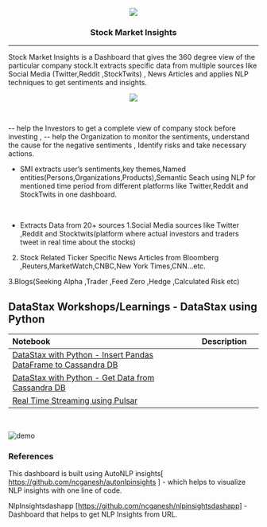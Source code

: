 <p align="center">
    <img src="https://github.com/ncganesh/Dash-by-Plotly/blob/master/stockmarketinsightslogo.PNG"/>
</p>

<h3 align="center">
    <p>Stock Market Insights</p>
</h3>

<p align="center">
   
</p>

-------------------------------------------------------------------------------------------------------------------------------------------------------

Stock Market Insights is a Dashboard that gives the 360 degree view of the particular company stock.It extracts specific data from multiple sources like Social Media (Twitter,Reddit ,StockTwits) ,
News Articles and applies NLP techniques to get sentiments and insights.

<p align="center">
    <img src="https://github.com/ncganesh/Dash-by-Plotly/blob/master/StockMarketInsightArchitecture.svg"/>
</p>

 <br />

-- help the Investors to get a complete view of company stock before investing ,
-- help the Organization to monitor the sentiments, understand the cause for the negative sentiments ,
  Identify risks and take necessary actions.

- SMI extracts user’s sentiments,key themes,Named entities(Persons,Organizations,Products),Semantic Seach using NLP 
  for mentioned time period  from different platforms like Twitter,Reddit and StockTwits in one dashboard.

 <br />
 
- Extracts Data from 20+ sources 
1.Social Media sources like Twitter ,Reddit  and Stocktwits(platform where  actual investors and     traders tweet in real time about the stocks)

2. Stock Related Ticker Specific News Articles from  Bloomberg ,Reuters,MarketWatch,CNBC,New York Times,CNN...etc.

3.Blogs(Seeking Alpha ,Trader ,Feed Zero ,Hedge ,Calculated Risk etc)

 
## DataStax Workshops/Learnings - DataStax using Python


| Notebook  | Description  |       |
|:----------|:-------------|------:|
| [DataStax with Python - Insert Pandas DataFrame to Cassandra DB](https://github.com/ncganesh/StockMarket-Insights/blob/main/DataStax%20Workshops/DataStax%20with%20Python%20-%20Insert%20Pandas%20DataFrame%20to%20DB.ipynb) 
| [DataStax with Python - Get Data from Cassandra DB](https://github.com/ncganesh/StockMarket-Insights/blob/main/DataStax%20Workshops/DataStax%20with%20Python%20-%20Part%202%20-%20Get%20data%20from%20DB.ipynb) 
| [Real Time Streaming using Pulsar](https://github.com/ncganesh/StockMarket-Insights/blob/main/DataStax%20Workshops/DataStax%20with%20Python%20-%20Real%20Time%20Twitter%20Streaming%20using%20Apache%20Pulsar.ipynb)  

 <br />

![demo](https://github.com/ncganesh/Dash-by-Plotly/blob/master/stockmarketinsight.gif)

 
### References

This dashboard is built using AutoNLP insights[ https://github.com/ncganesh/autonlpinsights ] - 
which helps to visualize NLP insights with one line of code.

NlpInsightsdashapp [https://github.com/ncganesh/nlpinsightsdashapp] - Dashboard that helps to get NLP Insights from URL.


